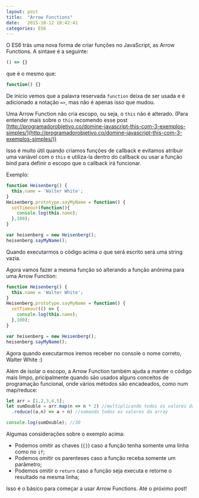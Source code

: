 ```yaml
---
layout: post
title:  "Arrow Functions"
date:   2015-10-12 10:42:41
categories: ES6
---
```


O ES6 trás uma nova forma de criar funções no JavaScript, as Arrow Functions. A sintaxe é a seguinte:

```js
() => {}
```

que é o mesmo que:

```js
function() {}
```

De início vemos que a palavra reservada `function` deixa de ser usada e é adicionado a notação `=>`, mas não é apenas isso que mudou.

Uma Arrow Function não cria escopo, ou seja, o `this` não é alterado. (Para entender mais sobre o `this` recomendo esse post [http://programadorobjetivo.co/domine-javascript-this-com-3-exemplos-simples/](http://programadorobjetivo.co/domine-javascript-this-com-3-exemplos-simples/))

Isso é muito útil quando criamos funções de callback e evitamos atribuir uma variável com o `this` e utiliza-la dentro do callback ou usar a função bind para definir o escopo que o callback irá funcionar.

Exemplo:

```js
function Heisenberg() {
  this.name = 'Walter White';
}
Heisenberg.prototype.sayMyName = function() {
  setTimeout(function(){
    console.log(this.name);
  },100);
}

var heisenberg = new Heisenberg();
heisenberg.sayMyName();
```

Quando executarmos o código acima o que será escrito será uma string vazia.

Agora vamos fazer a mesma função só alterando a função anônima para uma Arrow Function:

```js
function Heisenberg() {
  this.name = 'Walter White';
}
Heisenberg.prototype.sayMyName = function() {
  setTimeout(() => {
    console.log(this.name);
  },100);
}

var heisenberg = new Heisenberg();
heisenberg.sayMyName();
```

Agora quando executarmos iremos receber no console o nome correto, Walter White :)

Além de isolar o escopo, a Arrow Function também ajuda a manter o código mais limpo, pricipalmente quando são usados alguns conceitos de programação funcional, onde vários métodos são encadeados, como num map/reduce:

```js
let arr = [1,2,3,4,5];
let sumDouble = arr.map(n => n * 2) //multiplicando todos os valores da array por 2
  .reduce((a,n) => a + n) //somando todos os valores da array

console.log(sumDouble); //30
```

Algumas considerações sobre o exemplo acima:
 - Podemos omitir as chaves (`{}`) caso a função tenha somente uma linha como no `if`;
 - Podemos omitir os parenteses caso a função receba somente um parâmetro;
 - Podemos omitir o `return` caso a função seja executa e retorne o resultado na mesma linha;

Isso é o básico para começar a usar Arrow Functions.
Até o próximo post!
